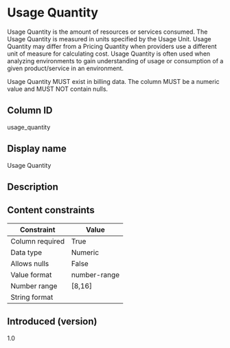 # Usage Quantity

Usage Quantity is the amount of resources or services consumed. The Usage Quantity is measured in units specified by the Usage Unit. Usage Quantity may differ from a Pricing Quantity when providers use a different unit of measure for calculating cost. Usage Quantity is often used when analyzing environments to gain understanding of usage or consumption of a given product/service in an environment.

Usage Quantity MUST exist in billing data. The column MUST be a numeric value and MUST NOT contain nulls.

## Column ID

usage_quantity

## Display name

Usage Quantity

## Description

## Content constraints

| Constraint      | Value        |
|-----------------|--------------|
| Column required | True         |
| Data type       | Numeric      |
| Allows nulls    | False        |
| Value format    | number-range |
| Number range    | [8,16]       |
| String format   |              |

## Introduced (version)

1.0
